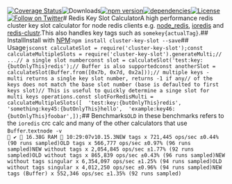 [![Coverage Status](https://coveralls.io/repos/github/Salakar/cluster-key-slot/badge.svg?branch=master)](https://coveralls.io/github/Salakar/cluster-key-slot?branch=master)![Downloads](https://img.shields.io/npm/dt/cluster-key-slot.svg)[![npm version](https://img.shields.io/npm/v/cluster-key-slot.svg)](https://www.npmjs.com/package/cluster-key-slot)[![dependencies](https://img.shields.io/david/Salakar/cluster-key-slot.svg)](https://david-dm.org/Salakar/cluster-key-slot)[![License](https://img.shields.io/npm/l/cluster-key-slot.svg)](/LICENSE)<a href="https://twitter.com/mikediarmid"><img src="https://img.shields.io/twitter/follow/mikediarmid.svg?style=social&label=Follow" alt="Follow on Twitter"></a># Redis Key Slot CalculatorA high performance redis cluster key slot calculator for node redis clients e.g. [node_redis](https://github.com/NodeRedis/node_redis), [ioredis](https://github.com/luin/ioredis) and [redis-clustr](https://github.com/gosquared/redis-clustr/).This also handles key tags such as `somekey{actualTag}`.## InstallInstall with [NPM](https://npmjs.org/):```npm install cluster-key-slot --save```## Usage```jsconst calculateSlot = require('cluster-key-slot');const calculateMultipleSlots = require('cluster-key-slot').generateMulti;// ...// a single slot numberconst slot = calculateSlot('test:key:{butOnlyThis}redis');// Buffer is also supportedconst anotherSlot = calculateSlot(Buffer.from([0x7b, 0x7d, 0x2a]));// multiple keys - multi returns a single key slot number, returns -1 if any// of the keys does not match the base slot number (base is defaulted to first keys slot)// This is useful to quickly determine a singe slot for multi keys operations.const slotForRedisMulti = calculateMultipleSlots([  'test:key:{butOnlyThis}redis',  'something:key45:{butOnlyThis}hello',  'example:key46:{butOnlyThis}foobar',]);```## Benchmarks`OLD` in these benchmarks refers to the `ioredis` crc calc and many of the other calculators that use `Buffer`.```textnode -v                                                                                                                                                                                                ✔  16.38G RAM  10:29:07v10.15.3NEW tags x 721,445 ops/sec ±0.44% (90 runs sampled)OLD tags x 566,777 ops/sec ±0.97% (96 runs sampled)NEW without tags x 2,054,845 ops/sec ±1.77% (92 runs sampled)OLD without tags x 865,839 ops/sec ±0.43% (96 runs sampled)NEW without tags singular x 6,354,097 ops/sec ±1.25% (94 runs sampled)OLD without tags singular x 4,012,250 ops/sec ±0.96% (94 runs sampled)NEW tags (Buffer) x 552,346 ops/sec ±1.35% (92 runs sampled)```
